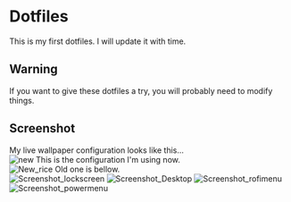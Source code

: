 # Dotfiles
This is my first dotfiles. I will update it with time.
## Warning
If you want to give these dotfiles a try, you will probably need to modify things.
## Screenshot
My live wallpaper configuration looks like this...  
![new](https://github.com/3xg3lin/dotfiles/assets/73038148/a25897d2-fd5c-4b61-8774-e74fc6691561)
This is the configuration I'm using now.  
![New_rice](https://github.com/3xg3lin/dotfiles/assets/73038148/1b703994-5a69-4b89-a4e1-8a39862977c2)
Old one is bellow.  
![Screenshot_lockscreen](https://github.com/3xg3lin/dotfiles/assets/73038148/1c4f0809-9563-407f-a54a-ea2a113c0588)
![Screenshot_Desktop](https://github.com/3xg3lin/dotfiles/assets/73038148/5b06a2fc-8ccb-40db-886e-3edec848773f)
![Screenshot_rofimenu](https://github.com/3xg3lin/dotfiles/assets/73038148/38d8c3ac-01e7-4802-9f9b-a3844be161d9)
![Screenshot_powermenu](https://github.com/3xg3lin/dotfiles/assets/73038148/106660d5-2ff0-46ab-8728-db3b5af51253)
